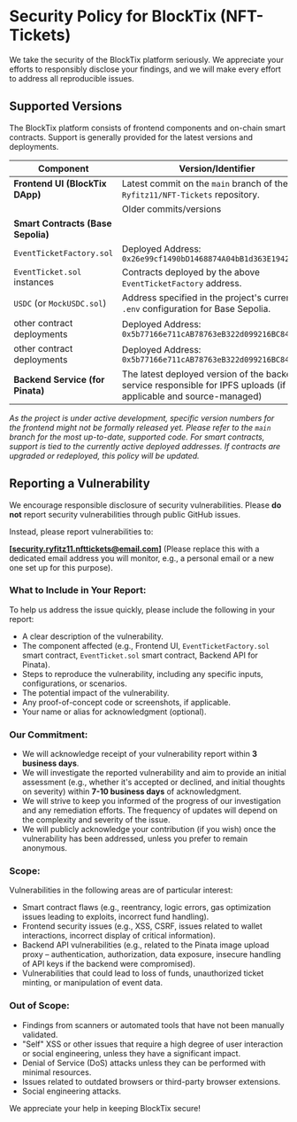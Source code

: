 # Security Policy for BlockTix (NFT-Tickets)

We take the security of the BlockTix platform seriously. We appreciate your efforts to responsibly disclose your findings, and we will make every effort to address all reproducible issues.

## Supported Versions

The BlockTix platform consists of frontend components and on-chain smart contracts. Support is generally provided for the latest versions and deployments.

| Component                          | Version/Identifier                                                                                                | Supported          |
| ---------------------------------- | ----------------------------------------------------------------------------------------------------------------- | ------------------ |
| **Frontend UI (BlockTix DApp)**    | Latest commit on the `main` branch of the `Ryfitz11/NFT-Tickets` repository.                                      | :white_check_mark: |
|                                    | Older commits/versions                                                                                            | :x:                |
| **Smart Contracts (Base Sepolia)** |                                                                                                                   |                    |
| `EventTicketFactory.sol`           | Deployed Address: `0x26e99cf1490bD1468874A04bB1d363E19429D2cB`                                                    | :white_check_mark: |
| `EventTicket.sol` instances        | Contracts deployed by the above `EventTicketFactory` address.                                                     | :white_check_mark: |
| `USDC` (or `MockUSDC.sol`)         | Address specified in the project's current `.env` configuration for Base Sepolia.                                 | :white_check_mark: |
| other contract deployments         | Deployed Address: `0x5b77166e711cAB78763eB322d099216BC846F423`                                                    | :x:                |
| other contract deployments         | Deployed Address: `0x5b77166e711cAB78763eB322d099216BC846F423`                                                    | :x:                |
| **Backend Service (for Pinata)**   | The latest deployed version of the backend service responsible for IPFS uploads (if applicable and source-managed)| :white_check_mark: |


*As the project is under active development, specific version numbers for the frontend might not be formally released yet. Please refer to the `main` branch for the most up-to-date, supported code.*
*For smart contracts, support is tied to the currently active deployed addresses. If contracts are upgraded or redeployed, this policy will be updated.*

## Reporting a Vulnerability

We encourage responsible disclosure of security vulnerabilities. Please **do not** report security vulnerabilities through public GitHub issues.

Instead, please report vulnerabilities to:

**[security.ryfitz11.nfttickets@email.com]** (Please replace this with a dedicated email address you will monitor, e.g., a personal email or a new one set up for this purpose).

### What to Include in Your Report:
To help us address the issue quickly, please include the following in your report:
* A clear description of the vulnerability.
* The component affected (e.g., Frontend UI, `EventTicketFactory.sol` smart contract, `EventTicket.sol` smart contract, Backend API for Pinata).
* Steps to reproduce the vulnerability, including any specific inputs, configurations, or scenarios.
* The potential impact of the vulnerability.
* Any proof-of-concept code or screenshots, if applicable.
* Your name or alias for acknowledgment (optional).

### Our Commitment:
* We will acknowledge receipt of your vulnerability report within **3 business days**.
* We will investigate the reported vulnerability and aim to provide an initial assessment (e.g., whether it's accepted or declined, and initial thoughts on severity) within **7-10 business days** of acknowledgment.
* We will strive to keep you informed of the progress of our investigation and any remediation efforts. The frequency of updates will depend on the complexity and severity of the issue.
* We will publicly acknowledge your contribution (if you wish) once the vulnerability has been addressed, unless you prefer to remain anonymous.

### Scope:
Vulnerabilities in the following areas are of particular interest:
* Smart contract flaws (e.g., reentrancy, logic errors, gas optimization issues leading to exploits, incorrect fund handling).
* Frontend security issues (e.g., XSS, CSRF, issues related to wallet interactions, incorrect display of critical information).
* Backend API vulnerabilities (e.g., related to the Pinata image upload proxy – authentication, authorization, data exposure, insecure handling of API keys if the backend were compromised).
* Vulnerabilities that could lead to loss of funds, unauthorized ticket minting, or manipulation of event data.

### Out of Scope:
* Findings from scanners or automated tools that have not been manually validated.
* "Self" XSS or other issues that require a high degree of user interaction or social engineering, unless they have a significant impact.
* Denial of Service (DoS) attacks unless they can be performed with minimal resources.
* Issues related to outdated browsers or third-party browser extensions.
* Social engineering attacks.

We appreciate your help in keeping BlockTix secure!
